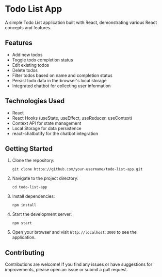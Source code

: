 # Todo List App

A simple Todo List application built with React, demonstrating various React concepts and features.

## Features

- Add new todos
- Toggle todo completion status
- Edit existing todos
- Delete todos
- Filter todos based on name and completion status
- Persist todo data in the browser's local storage
- Integrated chatbot for collecting user information

## Technologies Used

- React
- React Hooks (useState, useEffect, useReducer, useContext)
- Context API for state management
- Local Storage for data persistence
- react-chatbotify for the chatbot integration

## Getting Started

1. Clone the repository:
   ```
   git clone https://github.com/your-username/todo-list-app.git
   ```

2. Navigate to the project directory:
   ```
   cd todo-list-app
   ```

3. Install dependencies:
   ```
   npm install
   ```

4. Start the development server:
   ```
   npm start
   ```

5. Open your browser and visit `http://localhost:3000` to see the application.

## Contributing

Contributions are welcome! If you find any issues or have suggestions for improvements, please open an issue or submit a pull request.
